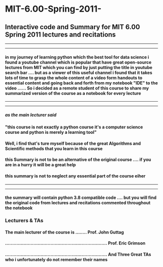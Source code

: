 # MIT-6.00-Spring-2011-

## Interactive code and Summary for MIT 6.00 Spring 2011  lectures and recitations 
---
---

####  in my journey of learning python which the best tool for data science i found a youtube channel  which is popular that have great open-source lectures from MIT which you can find by just putting the title in youtube search bar .... but as a viewer of this useful channel i found that it takes lots of time to grasp the whole content of a video form handouts to essential content and going back and forth from my notebook "IDE"  to the video ...... So i decided as a remote student of this course to share my summarized version of the course as a notebook for every lecture  
___
___


#####  as the main lecturer said 
####  "this course is not exactly a python course it's a computer science course and python is merely a learning tool"     
####   Well, i find that's ture myself because of  the great Algorithms and Scientific methods that you learn in this course

#### this Summary is not to be an alternative of the original course .... if you are in a hurry it will be a great help
#### this summary is not to neglect any essential part of the course eiher 

---

---
#### the summary will contain python 3.8 compatible code .... but you will find the original code from lectures and recitations commented throughout the notebook 


### Lecturers & TAs

#### The main lecturer of the course is ........ Prof. John Guttag 
#### ........................................................................ Prof.  Eric Grimson  
#### ........................................................................ And Three Great TAs who i unfortunately do not remember their names  



